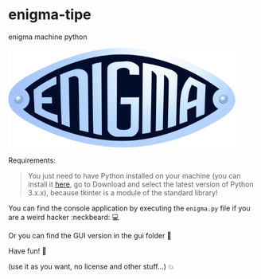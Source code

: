# enigma-tipe

enigma machine python

![alt tag](https://github.com/omnitrogen/enigma/blob/master/enigma_logo_1.png)

Requirements:

>You just need to have Python installed on your machine (you can install it [here](https://www.python.org/), go to Download and select the latest version of Python 3.x.x), because tkinter is a module of the standard library!

You can find the console application by executing the <code>enigma.py</code> file if you are a weird hacker :neckbeard: :computer:

Or you can find the GUI version in the gui folder :tada:

Have fun! :panda_face:

(use it as you want, no license and other stuff...) :boom:
